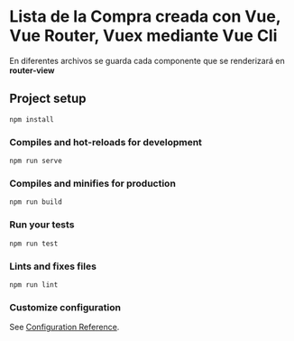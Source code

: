 # Lista de la Compra creada con Vue, Vue Router, Vuex mediante Vue Cli

En diferentes archivos se guarda cada componente que se renderizará en **router-view**

## Project setup

```
npm install
```

### Compiles and hot-reloads for development

```
npm run serve
```

### Compiles and minifies for production

```
npm run build
```

### Run your tests

```
npm run test
```

### Lints and fixes files

```
npm run lint
```

### Customize configuration

See [Configuration Reference](https://cli.vuejs.org/config/).
